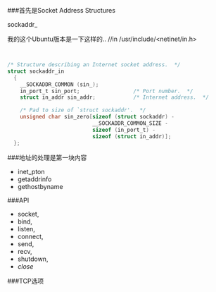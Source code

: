 ###首先是Socket Address Structures

sockaddr_

我的这个Ubuntu版本是一下这样的..
//in /usr/include/<netinet/in.h>
```c


/* Structure describing an Internet socket address.  */
struct sockaddr_in
  {
    __SOCKADDR_COMMON (sin_);
    in_port_t sin_port;                 /* Port number.  */
    struct in_addr sin_addr;            /* Internet address.  */

    /* Pad to size of `struct sockaddr'.  */
    unsigned char sin_zero[sizeof (struct sockaddr) -
                           __SOCKADDR_COMMON_SIZE -
                           sizeof (in_port_t) -
                           sizeof (struct in_addr)];
  };
```


###地址的处理是第一块内容
* inet_pton
* getaddrinfo
* gethostbyname

###API
* socket,
* bind,
* listen,
* connect,
* send,
* recv,
* shutdown,
* *close*


###TCP选项
